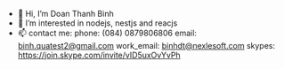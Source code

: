 - 👋 Hi, I’m Doan Thanh Binh
- 👀 I’m interested in nodejs, nestjs and reacjs
- 📫 contact me:
   phone: (084) 0879806806
   email: binh.quatest2@gmail.com
   work_email: binhdt@nexlesoft.com
   skypes: https://join.skype.com/invite/vID5uxOvYvPh
   

